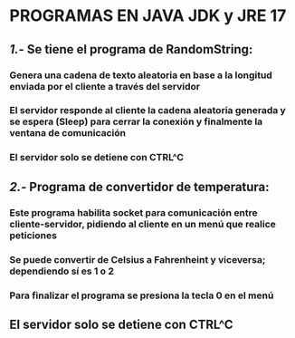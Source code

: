 # PROGRAMAS EN JAVA JDK y JRE 17 #
## *1.-* Se tiene el programa de RandomString:  ##
### Genera una cadena de texto aleatoria en base a la longitud enviada por el cliente a través del servidor ###
### El servidor responde al cliente la cadena aleatoria generada y se espera (Sleep) para cerrar la conexión y finalmente la ventana de comunicación ###
### El servidor solo se detiene con CTRL^C ###

## *2.-* Programa de convertidor de temperatura: ## 
### Este programa habilita socket para comunicación entre cliente-servidor, pidiendo al cliente en un menú que realice peticiones ###
### Se puede convertir de Celsius a Fahrenheint y viceversa; dependiendo sí es 1 o 2 ###
### Para finalizar el programa se presiona la tecla 0 en el menú ###
## El servidor solo se detiene con CTRL^C ##
